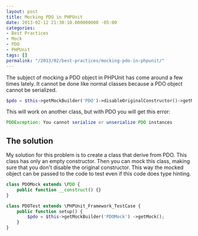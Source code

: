 ```yaml
---
layout: post
title: Mocking PDO in PHPUnit
date: 2013-02-12 21:30:10.000000000 -05:00
categories:
- Best Practices
- Mock
- PDO
- PHPUnit
tags: []
permalink: "/2013/02/best-practices/mocking-pdo-in-phpunit/"
---
```

The subject of mocking a PDO object in PHPUnit has come around a few times lately. It cannot be done like normal classes because a PDO object cannot be serialized.

```php
$pdo = $this->getMockBuilder('PDO')->disableOriginalConstructor()->getMock();
```

This will work on another class, but with PDO you will get this error:

```php
PDOException: You cannot serialize or unserialize PDO instances
```

## The solution

My solution for this problem is to create a class that derive from PDO. This class has only an empty constructor. Then you can mock this class, making sure that you don't disable the original constructor. This way the mocked object can be passed to the code to test even if this code does type hinting.

```php
class PDOMock extends \PDO { 
	public function __construct() {} 
} 

class PDOTest extends \PHPUnit_Framework_TestCase { 
	public function setup() { 
		$pdo = $this->getMockBuilder('PDOMock') ->getMock(); 
	} 
}
```
